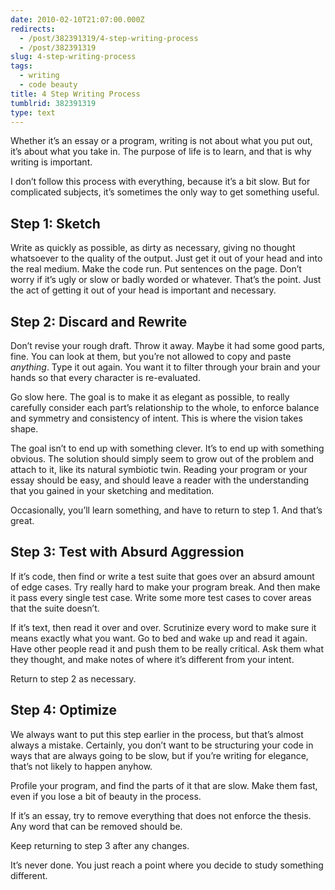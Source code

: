 ```yaml
---
date: 2010-02-10T21:07:00.000Z
redirects:
  - /post/382391319/4-step-writing-process
  - /post/382391319
slug: 4-step-writing-process
tags:
  - writing
  - code beauty
title: 4 Step Writing Process
tumblrid: 382391319
type: text
---
```

<p>Whether it&rsquo;s an essay or a program, writing is not about what you put out, it&rsquo;s about what you take in.  The purpose of life is to learn, and that is why writing is important.</p>

<p>I don&rsquo;t follow this process with everything, because it&rsquo;s a bit slow.  But for complicated subjects, it&rsquo;s sometimes the only way to get something useful.</p>

<h2>Step 1: Sketch</h2>

<p>Write as quickly as possible, as dirty as necessary, giving no thought whatsoever to the quality of the output.  Just get it out of your head and into the real medium.  Make the code run.  Put sentences on the page.  Don&rsquo;t worry if it&rsquo;s ugly or slow or badly worded or whatever.  That&rsquo;s the point.  Just the act of getting it out of your head is important and necessary.</p>

<h2>Step 2: Discard and Rewrite</h2>

<p>Don&rsquo;t revise your rough draft.  Throw it away.  Maybe it had some good parts, fine.  You can look at them, but you&rsquo;re not allowed to copy and paste <em>anything</em>.  Type it out again.  You want it to filter through your brain and your hands so that every character is re-evaluated.</p>

<p>Go slow here.  The goal is to make it as elegant as possible, to really carefully consider each part&rsquo;s relationship to the whole, to enforce balance and symmetry and consistency of intent.  This is where the vision takes shape.</p>

<p>The goal isn&rsquo;t to end up with something clever.  It&rsquo;s to end up with something obvious.  The solution should simply seem to grow out of the problem and attach to it, like its natural symbiotic twin.  Reading your program or your essay should be easy, and should leave a reader with the understanding that you gained in your sketching and meditation.</p>

<p>Occasionally, you&rsquo;ll learn something, and have to return to step 1.  And that&rsquo;s great.</p>

<h2>Step 3: Test with Absurd Aggression</h2>

<p>If it&rsquo;s code, then find or write a test suite that goes over an absurd amount of edge cases.  Try really hard to make your program break.  And then make it pass every single test case.  Write some more test cases to cover areas that the suite doesn&rsquo;t.</p>

<p>If it&rsquo;s text, then read it over and over.  Scrutinize every word to make sure it means exactly what you want.  Go to bed and wake up and read it again.  Have other people read it and push them to be really critical.  Ask them what they thought, and make notes of where it&rsquo;s different from your intent.</p>

<p>Return to step 2 as necessary.</p>

<h2>Step 4: Optimize</h2>

<p>We always want to put this step earlier in the process, but that&rsquo;s almost always a mistake.  Certainly, you don&rsquo;t want to be structuring your code in ways that are always going to be slow, but if you&rsquo;re writing for elegance, that&rsquo;s not likely to happen anyhow.</p>

<p>Profile your program, and find the parts of it that are slow.  Make them fast, even if you lose a bit of beauty in the process.</p>

<p>If it&rsquo;s an essay, try to remove everything that does not enforce the thesis.  Any word that can be removed should be.</p>

<p>Keep returning to step 3 after any changes.</p>

<p>It&rsquo;s never done.  You just reach a point where you decide to study something different.</p>
